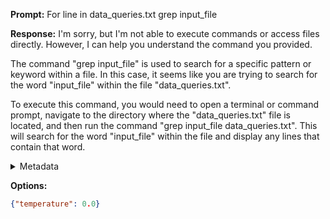 **Prompt:**
For line in data_queries.txt grep input_file

**Response:**
I'm sorry, but I'm not able to execute commands or access files directly. However, I can help you understand the command you provided.

The command "grep input_file" is used to search for a specific pattern or keyword within a file. In this case, it seems like you are trying to search for the word "input_file" within the file "data_queries.txt".

To execute this command, you would need to open a terminal or command prompt, navigate to the directory where the "data_queries.txt" file is located, and then run the command "grep input_file data_queries.txt". This will search for the word "input_file" within the file and display any lines that contain that word.

<details><summary>Metadata</summary>

- Duration: 10876 ms
- Datetime: 2023-11-02T16:34:49.363759
- Model: gpt-3.5-turbo-0613

</details>

**Options:**
```json
{"temperature": 0.0}
```

